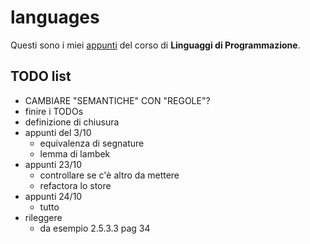 # languages

Questi sono i miei [appunti](<https://raw.githubusercontent.com/ph-notes/languages/main/src/Linguaggi di Programmazione.pdf>) del corso di **Linguaggi di Programmazione**.

## TODO list

- CAMBIARE "SEMANTICHE" CON "REGOLE"?
- finire i TODOs
- definizione di chiusura
- appunti del 3/10
    - equivalenza di segnature
    - lemma di lambek
- appunti 23/10
    - controllare se c'è altro da mettere
    - refactora lo store
- appunti 24/10
    - tutto
- rileggere
    - da esempio 2.5.3.3 pag 34

